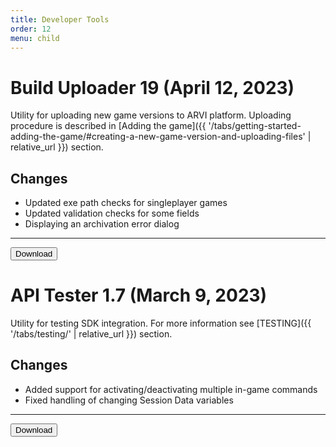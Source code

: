 ```yaml
---
title: Developer Tools
order: 12
menu: child
---
```


# Build Uploader 19 (April 12, 2023)

Utility for uploading new game versions to ARVI platform. Uploading procedure is described in [Adding the game]({{ '/tabs/getting-started-adding-the-game/#creating-a-new-game-version-and-uploading-files' | relative_url }}) section.

## Changes
- Updated exe path checks for singleplayer games
- Updated validation checks for some fields
- Displaying an archivation error dialog

<hr>
<button onclick="window.open('https://storage-eu-east-1.arvilab.com/storage/applications/3/4b3e2797-34c6-45a7-84a7-11dc0e4f6bc4/versions/46faa187-d2c2-4a33-8cb4-3f41f0be92bb/files/Build%20Uploader%20Setup.exe')" type="button" class="btn btn-dark btn-lg">Download</button>

# API Tester 1.7 (March 9, 2023)

Utility for testing SDK integration. For more information see [TESTING]({{ '/tabs/testing/' | relative_url }}) section.

## Changes
- Added support for activating/deactivating multiple in-game commands
- Fixed handling of changing Session Data variables

<hr>
<button onclick="window.open('https://storage-us-east-1.arvilab.com/storage/applications/3/cee1325e-f16a-4237-b92a-eda4d30803f5/versions/428f4747-cdd1-4c6f-994d-5e3b8d1eaec9/files/APITester.exe')" type="button" class="btn btn-dark btn-lg">Download</button>
